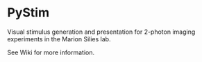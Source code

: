 # PyStim
Visual stimulus generation and presentation for 2-photon imaging experiments in the Marion Silies lab.

See Wiki for more information.

